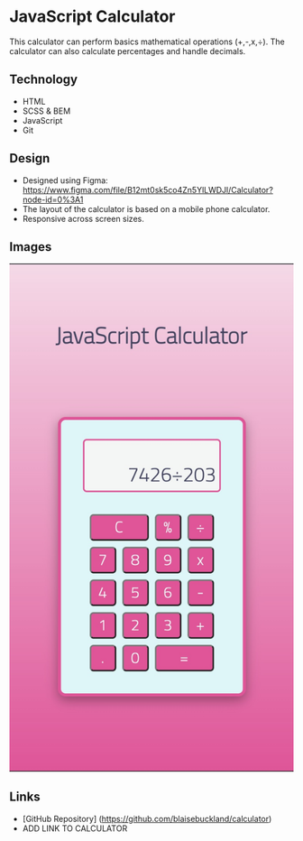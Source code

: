# JavaScript Calculator
This calculator can perform basics mathematical operations (+,-,x,÷). The calculator can also calculate percentages and handle decimals.

## Technology
* HTML
* SCSS & BEM
* JavaScript
* Git

## Design
* Designed using Figma: https://www.figma.com/file/B12mt0sk5co4Zn5YlLWDJl/Calculator?node-id=0%3A1 
* The layout of the calculator is based on a mobile phone calculator.
* Responsive across screen sizes.

## Images
![calculator-preview-image](https://github.com/blaisebuckland/calculator/blob/main/Calculator-image.jpg)

## Links
* [GitHub Repository] (https://github.com/blaisebuckland/calculator)
* ADD LINK TO CALCULATOR
